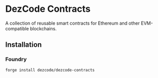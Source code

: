 # DezCode Contracts

A collection of reusable smart contracts for Ethereum and other EVM-compatible blockchains.

## Installation

### Foundry
```bash
forge install dezcode/dezcode-contracts
